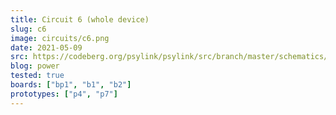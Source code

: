 ```yaml
---
title: Circuit 6 (whole device)
slug: c6
image: circuits/c6.png
date: 2021-05-09
src: https://codeberg.org/psylink/psylink/src/branch/master/schematics/circuit6.sch
blog: power
tested: true
boards: ["bp1", "b1", "b2"]
prototypes: ["p4", "p7"]
---
```

